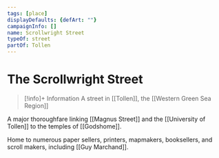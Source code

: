 ```yaml
---
tags: [place]
displayDefaults: {defArt: ""}
campaignInfo: []
name: Scrollwright Street
typeOf: street
partOf: Tollen
---
```

# The Scrollwright Street
>[!info]+ Information
> A street in [[Tollen]], the [[Western Green Sea Region]]

A major thoroughfare linking [[Magnus Street]] and the [[University of Tollen]] to the temples of [[Godshome]]. 

Home to numerous paper sellers, printers, mapmakers, booksellers, and scroll makers, including [[Guy Marchand]].